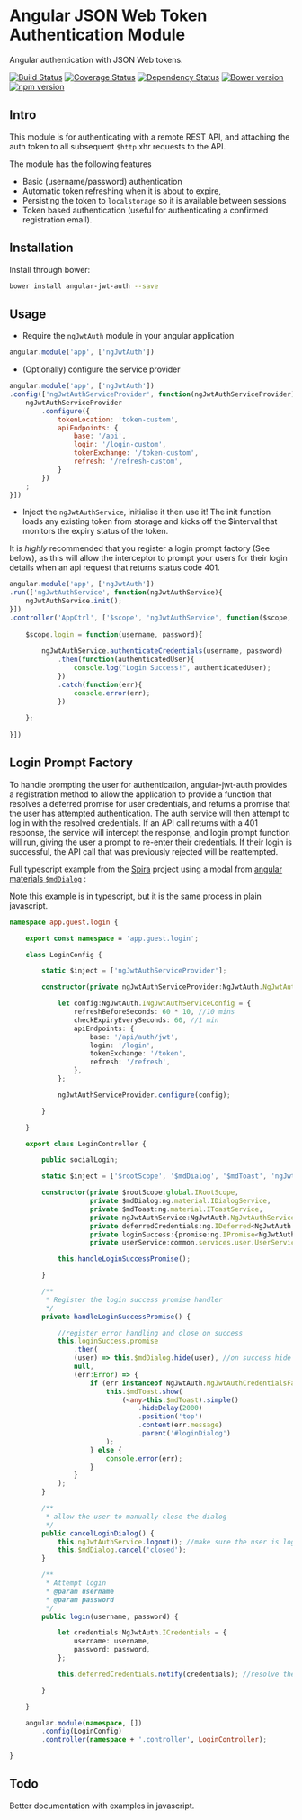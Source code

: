 # Angular JSON Web Token Authentication Module
Angular authentication with JSON Web tokens.

[![Build Status](https://travis-ci.org/spira/angular-jwt-auth.svg?branch=master)](https://travis-ci.org/spira/angular-jwt-auth) 
[![Coverage Status](https://coveralls.io/repos/spira/angular-jwt-auth/badge.svg?branch=master)](https://coveralls.io/r/spira/angular-jwt-auth?branch=master)
[![Dependency Status](https://gemnasium.com/spira/angular-jwt-auth.svg)](https://gemnasium.com/spira/angular-jwt-auth)
[![Bower version](https://badge.fury.io/bo/angular-jwt-auth.svg)](http://badge.fury.io/bo/angular-jwt-auth)
[![npm version](https://badge.fury.io/js/angular-jwt-auth.svg)](http://badge.fury.io/js/angular-jwt-auth)

## Intro
This module is for authenticating with a remote REST API, and attaching the auth token to all subsequent `$http` xhr 
 requests to the API.
   
The module has the following features
* Basic (username/password) authentication
* Automatic token refreshing when it is about to expire, 
* Persisting the token to `localstorage` so it is available between sessions
* Token based authentication (useful for authenticating a confirmed registration email).

## Installation

Install through bower:

```sh
bower install angular-jwt-auth --save
```

## Usage

* Require the `ngJwtAuth` module in your angular application

```js
angular.module('app', ['ngJwtAuth'])
```

* (Optionally) configure the service provider

```js
angular.module('app', ['ngJwtAuth'])
.config(['ngJwtAuthServiceProvider', function(ngJwtAuthServiceProvider){
    ngJwtAuthServiceProvider
        .configure({
            tokenLocation: 'token-custom',
            apiEndpoints: {
                base: '/api',
                login: '/login-custom',
                tokenExchange: '/token-custom',
                refresh: '/refresh-custom',
            }
        })
    ;
}])
```

* Inject the `ngJwtAuthService`, initialise it then use it!
The init function loads any existing token from storage and kicks off the $interval that
monitors the expiry status of the token.

It is _highly_ recommended that you register a login prompt factory (See below), as
this will allow the interceptor to prompt your users for their login details when an api
request that returns status code 401.

```js
angular.module('app', ['ngJwtAuth'])
.run(['ngJwtAuthService', function(ngJwtAuthService){
    ngJwtAuthService.init();
}])
.controller('AppCtrl', ['$scope', 'ngJwtAuthService', function($scope, ngJwtAuthService){
    
    $scope.login = function(username, password){
        
        ngJwtAuthService.authenticateCredentials(username, password)
            .then(function(authenticatedUser){
                console.log("Login Success!", authenticatedUser);
            })
            .catch(function(err){
                console.error(err);
            })
        
    };
    
}])
```

## Login Prompt Factory
To handle prompting the user for authentication, angular-jwt-auth provides a registration method to allow the application
 to provide a function that resolves a deferred promise for user credentials, and returns a promise that the user has
 attempted authentication.
 The auth service will then attempt to log in with the resolved credentials.
 If an API call returns with a 401 response, the service will intercept the response, and login prompt function will run,
 giving the user a prompt to re-enter their credentials. If their login is successful, the API call that was previously
 rejected will be reattempted.
 
Full typescript example from the [Spira](https://github.com/spira/spira) project using a modal from [angular materials `$mdDialog`](https://material.angularjs.org/latest/#/api/material.components.dialog/service/$mdDialog) :

Note this example is in typescript, but it is the same process in plain javascript.

```ts
namespace app.guest.login {

    export const namespace = 'app.guest.login';

    class LoginConfig {

        static $inject = ['ngJwtAuthServiceProvider'];

        constructor(private ngJwtAuthServiceProvider:NgJwtAuth.NgJwtAuthServiceProvider) {

            let config:NgJwtAuth.INgJwtAuthServiceConfig = {
                refreshBeforeSeconds: 60 * 10, //10 mins
                checkExpiryEverySeconds: 60, //1 min
                apiEndpoints: {
                    base: '/api/auth/jwt',
                    login: '/login',
                    tokenExchange: '/token',
                    refresh: '/refresh',
                },
            };

            ngJwtAuthServiceProvider.configure(config);

        }

    }

    export class LoginController {

        public socialLogin;

        static $inject = ['$rootScope', '$mdDialog', '$mdToast', 'ngJwtAuthService', 'deferredCredentials', 'loginSuccess', 'userService'];

        constructor(private $rootScope:global.IRootScope,
                    private $mdDialog:ng.material.IDialogService,
                    private $mdToast:ng.material.IToastService,
                    private ngJwtAuthService:NgJwtAuth.NgJwtAuthService,
                    private deferredCredentials:ng.IDeferred<NgJwtAuth.ICredentials>,
                    private loginSuccess:{promise:ng.IPromise<NgJwtAuth.IUser>},
                    private userService:common.services.user.UserService) {

            this.handleLoginSuccessPromise();

        }

        /**
         * Register the login success promise handler
         */
        private handleLoginSuccessPromise() {

            //register error handling and close on success
            this.loginSuccess.promise
                .then(
                (user) => this.$mdDialog.hide(user), //on success hide the dialog, pass through the returned user object
                null,
                (err:Error) => {
                    if (err instanceof NgJwtAuth.NgJwtAuthCredentialsFailedException) {
                        this.$mdToast.show(
                            (<any>this.$mdToast).simple() 
                                .hideDelay(2000)
                                .position('top')
                                .content(err.message)
                                .parent('#loginDialog')
                        );
                    } else {
                        console.error(err);
                    }
                }
            );
        }

        /**
         * allow the user to manually close the dialog
         */
        public cancelLoginDialog() {
            this.ngJwtAuthService.logout(); //make sure the user is logged out
            this.$mdDialog.cancel('closed');
        }

        /**
         * Attempt login
         * @param username
         * @param password
         */
        public login(username, password) {

            let credentials:NgJwtAuth.ICredentials = {
                username: username,
                password: password,
            };

            this.deferredCredentials.notify(credentials); //resolve the deferred credentials with the passed creds

        }

    }

    angular.module(namespace, [])
        .config(LoginConfig)
        .controller(namespace + '.controller', LoginController);

}
```

## Todo
Better documentation with examples in javascript.
